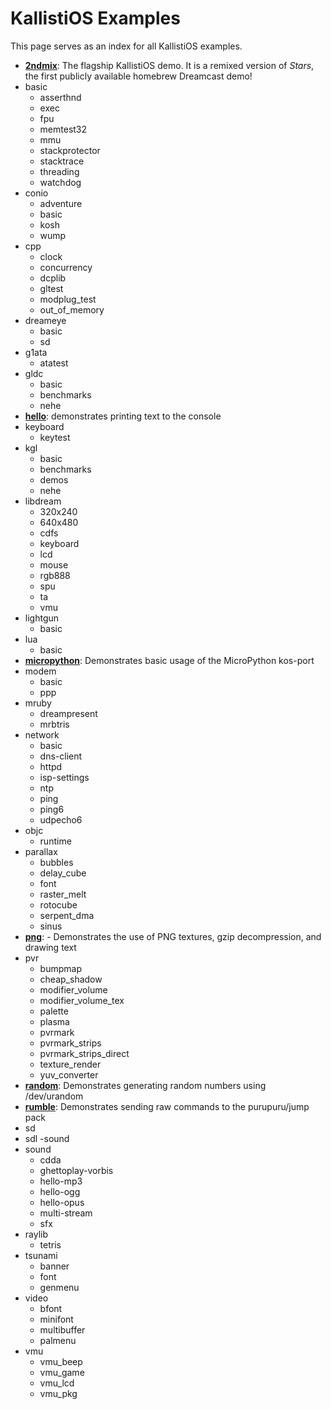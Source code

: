# KallistiOS Examples
This page serves as an index for all KallistiOS examples.

- [**2ndmix**](2ndmix/): The flagship KallistiOS demo. It is a remixed version of _Stars_, the first publicly available homebrew Dreamcast demo!
- basic
  - asserthnd
  - exec
  - fpu
  - memtest32
  - mmu
  - stackprotector
  - stacktrace
  - threading
  - watchdog
- conio
  - adventure
  - basic
  - kosh
  - wump
- cpp
  - clock
  - concurrency
  - dcplib
  - gltest
  - modplug_test
  - out_of_memory
- dreameye
  - basic
  - sd
- g1ata
  - atatest
- gldc
  - basic
  - benchmarks
  - nehe
- [**hello**](hello/): demonstrates printing text to the console
- keyboard
  - keytest
- kgl
  - basic
  - benchmarks
  - demos
  - nehe
- libdream
  - 320x240
  - 640x480
  - cdfs
  - keyboard
  - lcd
  - mouse
  - rgb888
  - spu
  - ta
  - vmu
- lightgun
  - basic
- lua
  - basic
- [**micropython**](micropython/): Demonstrates basic usage of the MicroPython kos-port
- modem
  - basic
  - ppp
- mruby
  - dreampresent
  - mrbtris
- network
  - basic
  - dns-client
  - httpd
  - isp-settings
  - ntp
  - ping
  - ping6
  - udpecho6
- objc
  - runtime
- parallax
  - bubbles
  - delay_cube
  - font
  - raster_melt
  - rotocube
  - serpent_dma
  - sinus
- [**png**](png/): - Demonstrates the use of PNG textures, gzip decompression, and drawing text
- pvr
  - bumpmap
  - cheap_shadow
  - modifier_volume
  - modifier_volume_tex
  - palette
  - plasma
  - pvrmark
  - pvrmark_strips
  - pvrmark_strips_direct
  - texture_render
  - yuv_converter
- [**random**](random/): Demonstrates generating random numbers using /dev/urandom
- [**rumble**](rumble/): Demonstrates sending raw commands to the purupuru/jump pack
- sd
- sdl
  -sound
- sound
  - cdda
  - ghettoplay-vorbis
  - hello-mp3
  - hello-ogg
  - hello-opus
  - multi-stream
  - sfx
- raylib
  - tetris
- tsunami
  - banner
  - font
  - genmenu
- video
  - bfont
  - minifont
  - multibuffer
  - palmenu
- vmu
  - vmu_beep
  - vmu_game
  - vmu_lcd
  - vmu_pkg
